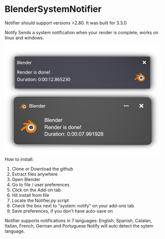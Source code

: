 # BlenderSystemNotifier
Notifier *should* support versions >2.80. It was built for 3.3.0

Notify Sends a system notification when your render is complete, 
works on linux and windows.
<div id="header" align="center">
  <img src="images/Comp.png"/>
</div>
How to install:

1.  Clone or Download the github
3.  Extract files anywhere
4.  Open Blender
5.  Go to file / user preferences
6.  Click on the Add-on tab
7.  Hit install from file
8.  Locate the Notifier.py script
7.  Check the box next to "system: notify" on your add-ons tab
8.  Save preferences, if you don't have auto-save on


Notifier supports notifications in 7 languages: English, Spanish, Catalan, Italian, French, German and Portuguese
Notify will auto detect the sytem language.
